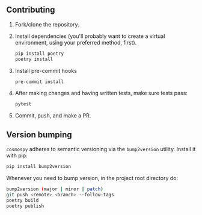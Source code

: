 ## Contributing
1. Fork/clone the repository.

1. Install dependencies (you'll probably want to create a virtual environment, using your preferred method, first).
    ```bash
    pip install poetry
    poetry install
    ```

1. Install pre-commit hooks
    ```bash
    pre-commit install
    ```

1. After making changes and having written tests, make sure tests pass:
    ```bash
    pytest
    ```

1. Commit, push, and make a PR.

## Version bumping

`cosmospy` adheres to semantic versioning via the `bump2version` utility. Install it with pip:

```bash
pip install bump2version
```

Whenever you need to bump version, in the project root directory do:

```bash
bump2version (major | minor | patch)
git push <remote> <branch> --follow-tags
poetry build
poetry publish
```
